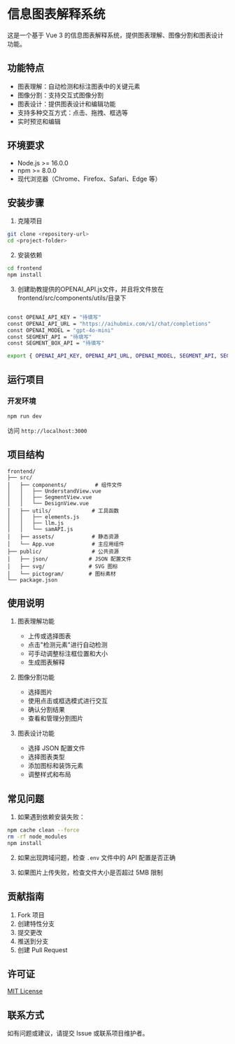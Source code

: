 # 信息图表解释系统

这是一个基于 Vue 3 的信息图表解释系统，提供图表理解、图像分割和图表设计功能。

## 功能特点

- 图表理解：自动检测和标注图表中的关键元素
- 图像分割：支持交互式图像分割
- 图表设计：提供图表设计和编辑功能
- 支持多种交互方式：点击、拖拽、框选等
- 实时预览和编辑

## 环境要求

- Node.js >= 16.0.0
- npm >= 8.0.0
- 现代浏览器（Chrome、Firefox、Safari、Edge 等）

## 安装步骤

1. 克隆项目
```bash
git clone <repository-url>
cd <project-folder>
```

2. 安装依赖
```bash
cd frontend
npm install
```

3. 创建助教提供的OPENAI_API.js文件，并且将文件放在frontend/src/components/utils/目录下
```bash

const OPENAI_API_KEY = "待填写"
const OPENAI_API_URL = "https://aihubmix.com/v1/chat/completions"
const OPENAI_MODEL = "gpt-4o-mini"
const SEGMENT_API = "待填写"
const SEGMENT_BOX_API = "待填写"

export { OPENAI_API_KEY, OPENAI_API_URL, OPENAI_MODEL, SEGMENT_API, SEGMENT_BOX_API }
```

## 运行项目

### 开发环境
```bash
npm run dev
```
访问 `http://localhost:3000`

## 项目结构

```
frontend/
├── src/
│   ├── components/         # 组件文件
│   │   ├── UnderstandView.vue
│   │   ├── SegmentView.vue
│   │   └── DesignView.vue
│   ├── utils/             # 工具函数
│   │   ├── elements.js
│   │   ├── llm.js
│   │   └── samAPI.js
│   ├── assets/            # 静态资源
│   └── App.vue            # 主应用组件
├── public/                # 公共资源
│   ├── json/             # JSON 配置文件
│   ├── svg/              # SVG 图标
│   └── pictogram/        # 图标素材
└── package.json
```

## 使用说明

1. 图表理解功能
   - 上传或选择图表
   - 点击"检测元素"进行自动检测
   - 可手动调整标注框位置和大小
   - 生成图表解释

2. 图像分割功能
   - 选择图片
   - 使用点击或框选模式进行交互
   - 确认分割结果
   - 查看和管理分割图片

3. 图表设计功能
   - 选择 JSON 配置文件
   - 选择图表类型
   - 添加图标和装饰元素
   - 调整样式和布局

## 常见问题

1. 如果遇到依赖安装失败：
```bash
npm cache clean --force
rm -rf node_modules
npm install
```

2. 如果出现跨域问题，检查 `.env` 文件中的 API 配置是否正确

3. 如果图片上传失败，检查文件大小是否超过 5MB 限制

## 贡献指南

1. Fork 项目
2. 创建特性分支
3. 提交更改
4. 推送到分支
5. 创建 Pull Request

## 许可证

[MIT License](LICENSE)

## 联系方式

如有问题或建议，请提交 Issue 或联系项目维护者。
